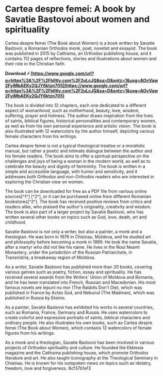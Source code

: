 
 
# Cartea despre femei: A book by Savatie Bastovoi about women and spirituality
 
Cartea despre femei (The Book about Women) is a book written by Savatie Bastovoi, a Romanian Orthodox monk, poet, novelist and essayist. The book was published in 2015 by Cathisma, an Orthodox publishing house, and it contains 112 pages of reflections, stories and illustrations about women and their role in the Christian faith.
 
**Download ⚡ [https://www.google.com/url?q=https%3A%2F%2Fblltly.com%2F2uLcJQ&sa=D&sntz=1&usg=AOvVaw2FyiMbAEKy2QJY6ktzn705](https://www.google.com/url?q=https%3A%2F%2Fblltly.com%2F2uLcJQ&sa=D&sntz=1&usg=AOvVaw2FyiMbAEKy2QJY6ktzn705)**


 
The book is divided into 12 chapters, each one dedicated to a different aspect of womanhood, such as motherhood, beauty, love, wisdom, suffering, prayer and holiness. The author draws inspiration from the lives of saints, biblical figures, historical personalities and contemporary women, as well as from his own personal experience and artistic vision. The book is also illustrated with 12 watercolors by the author himself, depicting various female characters from his writings.
 
Cartea despre femei is not a typical theological treatise or a moralistic manual, but rather a poetic and intimate dialogue between the author and his female readers. The book aims to offer a spiritual perspective on the challenges and joys of being a woman in the modern world, as well as to celebrate the beauty and dignity of femininity. The book is written in a simple and accessible language, with humor and sensitivity, and it addresses both Orthodox and non-Orthodox readers who are interested in exploring the Christian view on women.
 
The book can be downloaded for free as a PDF file from various online sources[^1^] [^2^], or it can be purchased online from different Romanian bookstores[^2^]. The book has received positive reviews from critics and readers alike, who praised the author's originality, creativity and wisdom. The book is also part of a larger project by Savatie Bastovoi, who has written several other books on topics such as God, love, death, art and childhood.
  
Savatie Bastovoi is not only a writer, but also a painter, a monk and a theologian. He was born in 1976 in Chisinau, Moldova, and he studied art and philosophy before becoming a monk in 1999. He took the name Savatie, after a martyr who did not like his name. He lives in the Noul Neamt Monastery, under the jurisdiction of the Russian Patriarchate, in Transnistria, a breakaway region of Moldova.
 
As a writer, Savatie Bastovoi has published more than 20 books, covering various genres such as poetry, fiction, essay and spirituality. He has received several awards from the Writers' Union of Moldova and Romania, and he has been translated into French, Russian and Macedonian. His most famous novels are Iepurii nu mor (The Rabbits Don't Die), which was published in France by Actes Sud, and Nebunul (The Madman), which was published in Russia by Eksmo.
 
As a painter, Savatie Bastovoi has exhibited his works in several countries, such as Romania, France, Germany and Russia. He uses watercolors to create colorful and expressive portraits of saints, biblical characters and ordinary people. He also illustrates his own books, such as Cartea despre femei (The Book about Women), which contains 12 watercolors of female figures from his writings.
 
As a monk and a theologian, Savatie Bastovoi has been involved in various projects of Orthodox spirituality and culture. He founded the Ekklesia magazine and the Cathisma publishing house, which promote Orthodox literature and art. He also taught iconography at the Theological Seminary in Chisinau. He is known for his outspoken views on topics such as idolatry, freedom, love and forgiveness.
 8cf37b1e13
 
